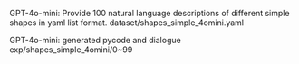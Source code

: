 GPT-4o-mini: Provide 100 natural language descriptions of different simple shapes in yaml list format. 
dataset/shapes_simple_4omini.yaml

GPT-4o-mini: generated pycode and dialogue
exp/shapes_simple_4omini/0~99

